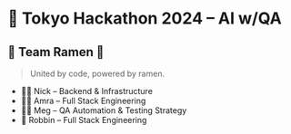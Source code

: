 # 🧠 Tokyo Hackathon 2024 – AI w/QA

## 👥 Team Ramen 🍜

> United by code, powered by ramen.

- 👨‍💻 Nick – Backend & Infrastructure
- 👩‍💻 Amra – Full Stack Engineering
- 👩‍🔬 Meg – QA Automation & Testing Strategy
- 🎨 Robbin – Full Stack Engineering

